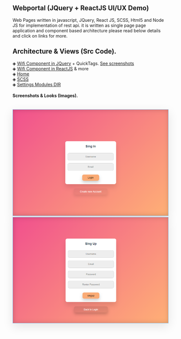 ## Webportal (JQuery + ReactJS UI/UX Demo)

Web Pages written in javascript, JQuery, React JS, SCSS, Html5 and Node JS for implementation of rest api.
it is written as single page page application and component based architecture please read below details and click on links for more. 

## Architecture & Views (Src Code). 
◈ [Wifi Component in JQuery](https://github.com/KishanV/WebPortal/blob/master/src/settings/wifiSetting/wifiSetting.js)  + QuickTags. [See screenshots](https://github.com/KishanV/WebPortal/blob/master/screenshot/wifi.png)</br>
◈ [Wifi Component in ReactJS](https://github.com/KishanV/WebPortal/blob/master/src/settings/wifiSettingReact/wifiSetting.jsx) & more</br> 
◈ [Home](https://github.com/KishanV/WebPortal/blob/master/src/home/home.js)</br>
◈ [SCSS](https://github.com/KishanV/WebPortal/blob/master/src/home/home.scss)</br>
◈ [Settings Modules DIR](https://github.com/KishanV/WebPortal/tree/master/src/settings)</br> 

#### Screenshots & Looks (Images).
</br>
<img src="https://github.com/KishanV/Vue-Demo/blob/master/Img/Login.png?raw=true" class="html" style="max-width:100%;max-width:100%;border: 1px solid #92d1ff;box-shadow: 0 10px 30px 0px rgba(0,0,0,0.1);" />
<img src="https://github.com/KishanV/Vue-Demo/blob/master/Img/Singup.png?raw=true" style="max-width:100%;max-width:100%;border: 1px solid #92d1ff;box-shadow: 0 10px 30px 0px rgba(0,0,0,0.1);" />
